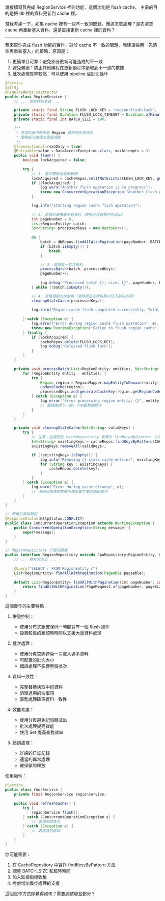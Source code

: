 
請接續幫我完成 RegionService 裡的功能，這個功能是 flush cache，
主要的目的是把 db 裡的資料更新到 cache 裡。

幫我考慮一下，如果 cache 裡有一些不一致的問題，應該怎麼處理？是先清空 cache 再重新塞入資料，還是直接更新 cache 裡的資料？


---


我來幫你完成 flush 功能的實作。對於 cache 不一致的問題，我建議採用「先清空再重新塞入」的策略，原因是：

1. 更簡單且可靠：避免部分更新可能造成的不一致
2. 避免髒讀：防止其他線程在更新過程中讀取到不一致的數據
3. 批次處理效率較高：可以使用 pipeline 或批次操作



```java
@Service
@Slf4j
@RequiredArgsConstructor
public class RegionService {
    // ... 原有的程式碼 ...

    private static final String FLUSH_LOCK_KEY = "region:flush:lock";
    private static final Duration FLUSH_LOCK_TIMEOUT = Duration.ofMinutes(5);
    private static final int BATCH_SIZE = 100;

    /**
     * 將資料庫中的所有 Region 資料同步到快取
     * 使用批次處理來提高效能
     */
    @Transactional(readOnly = true)
    @Retryable(value = DataAccessException.class, maxAttempts = 3)
    public void flush() {
        boolean lockAcquired = false;
        
        try {
            // 1. 嘗試獲取全局刷新鎖
            lockAcquired = cacheRepos.setIfNotExists(FLUSH_LOCK_KEY, getLockString(), FLUSH_LOCK_TIMEOUT);
            if (!lockAcquired) {
                log.warn("Another flush operation is in progress");
                throw new ConcurrentOperationException("Another flush operation is in progress");
            }

            log.info("Starting region cache flush operation");
            
            // 2. 從資料庫獲取所有資料（使用分頁避免內存溢出）
            int pageNumber = 0;
            List<RegionEntity> batch;
            Set<String> processedKeys = new HashSet<>();
            
            do {
                batch = dbRepos.findAllWithPagination(pageNumber, BATCH_SIZE);
                if (batch.isEmpty()) {
                    break;
                }

                // 3. 處理每一批次資料
                processBatch(batch, processedKeys);
                pageNumber++;
                
                log.debug("Processed batch {}, size: {}", pageNumber, batch.size());
            } while (!batch.isEmpty());

            // 4. 清理過期的快取項（清除那些在資料庫中已不存在的項）
            cleanupStaleCache(processedKeys);
            
            log.info("Region cache flush completed successfully. Total processed: {}", processedKeys.size());
            
        } catch (Exception e) {
            log.error("Error during region cache flush operation", e);
            throw new RuntimeException("Failed to flush region cache", e);
        } finally {
            if (lockAcquired) {
                cacheRepos.delete(FLUSH_LOCK_KEY);
                log.debug("Released flush lock");
            }
        }
    }

    private void processBatch(List<RegionEntity> entities, Set<String> processedKeys) {
        for (RegionEntity entity : entities) {
            try {
                Region region = RegionMapper.mapEntityToDomain(entity);
                updateCache(region);
                processedKeys.add(generateCacheKey(region.getRegionCode()));
            } catch (Exception e) {
                log.error("Error processing region entity: {}", entity, e);
                // 繼續處理下一個，不中斷整個批次
            }
        }
    }

    private void cleanupStaleCache(Set<String> validKeys) {
        try {
            // 注意：這裡假設 CacheRepository 有實作 findKeysByPattern 方法
            Set<String> existingKeys = cacheRepos.findKeysByPattern(CACHE_KEY_PREFIX + "*");
            existingKeys.removeAll(validKeys);

            if (!existingKeys.isEmpty()) {
                log.info("Removing {} stale cache entries", existingKeys.size());
                for (String key : existingKeys) {
                    cacheRepos.delete(key);
                }
            }
        } catch (Exception e) {
            log.warn("Error during cache cleanup", e);
            // 清理過期快取失敗不應影響主要的刷新操作
        }
    }
}

// 新增的異常類別
@ResponseStatus(HttpStatus.CONFLICT)
public class ConcurrentOperationException extends RuntimeException {
    public ConcurrentOperationException(String message) {
        super(message);
    }
}

// RegionRepository 介面的擴展
public interface RegionRepository extends JpaRepository<RegionEntity, Long> {
    // ... 原有的方法 ...
    
    @Query("SELECT r FROM RegionEntity r")
    List<RegionEntity> findAllWithPagination(Pageable pageable);
    
    default List<RegionEntity> findAllWithPagination(int pageNumber, int pageSize) {
        return findAllWithPagination(PageRequest.of(pageNumber, pageSize));
    }
}

```

這個實作的主要特點：

1. 併發控制：
   - 使用分布式鎖確保同一時間只有一個 flush 操作
   - 設置較長的鎖超時時間以支援大量資料處理

2. 批次處理：
   - 使用分頁查詢避免一次載入過多資料
   - 可配置的批次大小
   - 錯誤處理不影響整個批次

3. 資料一致性：
   - 完整替換快取中的資料
   - 清理過期的快取項
   - 事務處理確保資料一致性

4. 效能考慮：
   - 使用分頁避免記憶體溢出
   - 批次處理提高效能
   - 使用 Set 提高查找效率

5. 錯誤處理：
   - 詳細的日誌記錄
   - 適當的異常處理
   - 確保鎖的釋放

使用範例：
```java
@Service
public class YourService {
    private final RegionService regionService;
    
    public void refreshCache() {
        try {
            regionService.flush();
        } catch (ConcurrentOperationException e) {
            // 處理併發情況
        } catch (Exception e) {
            // 處理其他錯誤
        }
    }
}
```

你可能需要：
1. 在 CacheRepository 中實作 findKeysByPattern 方法
2. 調整 BATCH_SIZE 和超時時間
3. 加入監控指標收集
4. 考慮增加異步處理的支援

這個實作方式你覺得如何？需要調整哪些部分？

